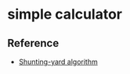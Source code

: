 # simple calculator

## Reference

- [Shunting-yard algorithm](https://en.wikipedia.org/wiki/Shunting-yard_algorithm)
